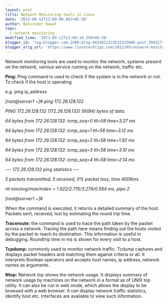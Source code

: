 ```yaml
---
layout: post
title: Network Monitoring tools in Linux
date: '2013-09-12T12:09:00.002+05:30'
author: Balvinder Rawat
tags:
  - network monitoring
modified_time: '2013-09-12T12:09:18.258+05:30'
blogger_id: 'tag:blogger.com,1999:blog-6814921223515313000.post-3993273604776682102'
blogger_orig_url: 'https://www.linuxtechtips.com/2013/09/network-monitoring-tools-in-linux.html'
---
```

  

Network monitoring tools are used to monitor the network, systems present on the network, various service running on the network, traffic etc.

  

**Ping:** Ping command is used to check if the system is in the network or not. To check if the host is operating.

e.g. ping ip_address

  

_\[root@server1 ~\]# ping 172.26.128.132_

_PING 172.26.128.132 (172.26.128.132) 56(84) bytes of data._

_64 bytes from 172.26.128.132: icmp_seq=0 ttl=58 time=3.27 ms_

_64 bytes from 172.26.128.132: icmp_seq=1 ttl=58 time=3.12 ms_

_64 bytes from 172.26.128.132: icmp_seq=2 ttl=58 time=1.92 ms_

_64 bytes from 172.26.128.132: icmp_seq=3 ttl=58 time=3.10 ms_

_64 bytes from 172.26.128.132: icmp_seq=4 ttl=58 time=2.14 ms_

_\-\-\- 172.26.128.132 ping statistics ---_

_5 packets transmitted, 5 received, 0% packet loss, time 4006ms_

_rtt min/avg/max/mdev = 1.922/2.715/3.279/0.564 ms, pipe 2_

  

_\[root@server1 ~\]#_

  

When the command is executed, it returns a detailed summary of the host. Packets sent, received, lost by estimating the round trip time.

  

**Traceroute:** the command is used to trace the path taken by the packet across a network. Tracing the path here means finding out the hosts visited by the packet to reach its destination. This information is useful in debugging. Roundtrip time in ms is shown for every visit to a host.

  

**Tcpdump:** commonly used to monitor network traffic. Tcdump captures and displays packet headers and matching them against criteria or all. It interprets Boolean operators and accepts host names, ip address, network names as arguments.

  

**Ntop:** Network top shows the network usage. It displays summary of network usage by machines on the network in a format as of UNIX top utility. It can also be run in web mode, which allows the display to be browsed with a web browser. It can display network traffic statistics, identify host etc. Interfaces are available to view such information.

